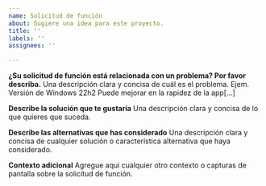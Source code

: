 ```yaml
---
name: Solicitud de función
about: Sugiere una idea para este proyecto.
title: ''
labels: ''
assignees: ''

---
```


**¿Su solicitud de función está relacionada con un problema? Por favor describa.**
Una descripción clara y concisa de cuál es el problema. 
Ejem.
Versión de Windows 22h2
Puede mejorar en la rapidez de la app[...]

**Describe la solución que te gustaría**
Una descripción clara y concisa de lo que quieres que suceda.

**Describe las alternativas que has considerado**
Una descripción clara y concisa de cualquier solución o característica alternativa que haya considerado.

**Contexto adicional**
Agregue aquí cualquier otro contexto o capturas de pantalla sobre la solicitud de función.
